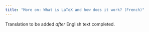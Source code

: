 ```yaml
---
title: "More on: What is LaTeX and how does it work? (French)"
---
```

Translation to be added _after_ English text completed.
